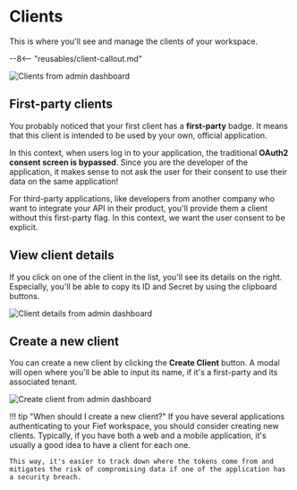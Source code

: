 # Clients

This is where you'll see and manage the clients of your workspace.

--8<-- "reusables/client-callout.md"

![Clients from admin dashboard](/assets/images/admin-clients.png)

## First-party clients

You probably noticed that your first client has a **first-party** badge. It means that this client is intended to be used by your own, official application.

In this context, when users log in to your application, the traditional **OAuth2 consent screen is bypassed**. Since you are the developer of the application, it makes sense to not ask the user for their consent to use their data on the same application!

For third-party applications, like developers from another company who want to integrate your API in their product, you'll provide them a client without this first-party flag. In this context, we want the user consent to be explicit.

## View client details

If you click on one of the client in the list, you'll see its details on the right. Especially, you'll be able to copy its ID and Secret by using the clipboard buttons.

![Client details from admin dashboard](/assets/images/admin-clients-detail.png)

## Create a new client

You can create a new client by clicking the **Create Client** button. A modal will open where you'll be able to input its name, if it's a first-party and its associated tenant.

![Create client from admin dashboard](/assets/images/admin-clients-create.png)

!!! tip "When should I create a new client?"
    If you have several applications authenticating to your Fief workspace, you should consider creating new clients. Typically, if you have both a web and a mobile application, it's usually a good idea to have a client for each one.

    This way, it's easier to track down where the tokens come from and mitigates the risk of compromising data if one of the application has a security breach.
